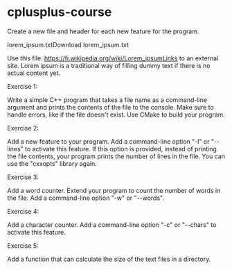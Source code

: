 # cplusplus-course

Create a new file and header for each new feature for the program.

lorem_ipsum.txtDownload lorem_ipsum.txt

Use this file. https://fi.wikipedia.org/wiki/Lorem_ipsumLinks to an external site. Lorem ipsum is a traditional way of filling dummy text if there is no actual content yet.

Exercise 1:

Write a simple C++ program that takes a file name as a command-line argument and prints the contents of the file to the console. Make sure to handle errors, like if the file doesn't exist. Use CMake to build your program.

Exercise 2:

Add a new feature to your program. Add a command-line option "-l" or "--lines" to activate this feature. If this option is provided, instead of printing the file contents, your program prints the number of lines in the file. You can use the "cxxopts" library again.

Exercise 3:

Add a word counter. Extend your program to count the number of words in the file. Add a command-line option "-w" or "--words".

Exercise 4:

Add a character counter. Add a command-line option "-c" or "--chars" to activate this feature.

Exercise 5:

Add a function that can calculate the size of the text files in a directory.
